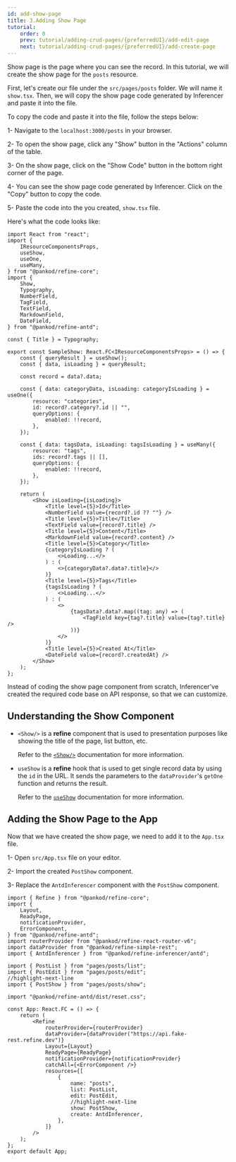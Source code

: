 ```yaml
---
id: add-show-page
title: 3.Adding Show Page
tutorial:
    order: 0
    prev: tutorial/adding-crud-pages/{preferredUI}/add-edit-page
    next: tutorial/adding-crud-pages/{preferredUI}/add-create-page
---
```


Show page is the page where you can see the record. In this tutorial, we will create the show page for the `posts` resource.

First, let's create our file under the `src/pages/posts` folder. We will name it `show.tsx`. Then, we will copy the show page code generated by Inferencer and paste it into the file.

To copy the code and paste it into the file, follow the steps below:

1- Navigate to the `localhost:3000/posts` in your browser.

2- To open the show page, click any "Show" button in the "Actions" column of the table.

3- On the show page, click on the "Show Code" button in the bottom right corner of the page.

4- You can see the show page code generated by Inferencer. Click on the "Copy" button to copy the code.

5- Paste the code into the you created, `show.tsx` file.

Here's what the code looks like:

```tsx title="src/pages/posts/show.tsx"
import React from "react";
import {
    IResourceComponentsProps,
    useShow,
    useOne,
    useMany,
} from "@pankod/refine-core";
import {
    Show,
    Typography,
    NumberField,
    TagField,
    TextField,
    MarkdownField,
    DateField,
} from "@pankod/refine-antd";

const { Title } = Typography;

export const SampleShow: React.FC<IResourceComponentsProps> = () => {
    const { queryResult } = useShow();
    const { data, isLoading } = queryResult;

    const record = data?.data;

    const { data: categoryData, isLoading: categoryIsLoading } = useOne({
        resource: "categories",
        id: record?.category?.id || "",
        queryOptions: {
            enabled: !!record,
        },
    });

    const { data: tagsData, isLoading: tagsIsLoading } = useMany({
        resource: "tags",
        ids: record?.tags || [],
        queryOptions: {
            enabled: !!record,
        },
    });

    return (
        <Show isLoading={isLoading}>
            <Title level={5}>Id</Title>
            <NumberField value={record?.id ?? ""} />
            <Title level={5}>Title</Title>
            <TextField value={record?.title} />
            <Title level={5}>Content</Title>
            <MarkdownField value={record?.content} />
            <Title level={5}>Category</Title>
            {categoryIsLoading ? (
                <>Loading...</>
            ) : (
                <>{categoryData?.data?.title}</>
            )}
            <Title level={5}>Tags</Title>
            {tagsIsLoading ? (
                <>Loading...</>
            ) : (
                <>
                    {tagsData?.data?.map((tag: any) => (
                        <TagField key={tag?.title} value={tag?.title} />
                    ))}
                </>
            )}
            <Title level={5}>Created At</Title>
            <DateField value={record?.createdAt} />
        </Show>
    );
};
```

Instead of coding the show page component from scratch, Inferencer've created the required code base on API response, so that we can customize.

## Understanding the Show Component

-   `<Show/>` is a **refine** component that is used to presentation purposes like showing the title of the page, list button, etc.

    Refer to the [`<Show/>`](/docs/api-reference/antd/components/basic-views/show) documentation for more information.

-   `useShow` is a **refine** hook that is used to get single record data by using the `id` in the URL. It sends the parameters to the `dataProvider`'s `getOne` function and returns the result.

    Refer to the [`useShow`](/docs/api-reference/core/hooks/show/useShow/) documentation for more information.

## Adding the Show Page to the App

Now that we have created the show page, we need to add it to the `App.tsx` file.

1- Open `src/App.tsx` file on your editor.

2- Import the created `PostShow` component.

3- Replace the `AntdInferencer` component with the `PostShow` component.

```tsx title="src/App.tsx"
import { Refine } from "@pankod/refine-core";
import {
    Layout,
    ReadyPage,
    notificationProvider,
    ErrorComponent,
} from "@pankod/refine-antd";
import routerProvider from "@pankod/refine-react-router-v6";
import dataProvider from "@pankod/refine-simple-rest";
import { AntdInferencer } from "@pankod/refine-inferencer/antd";

import { PostList } from "pages/posts/list";
import { PostEdit } from "pages/posts/edit";
//highlight-next-line
import { PostShow } from "pages/posts/show";

import "@pankod/refine-antd/dist/reset.css";

const App: React.FC = () => {
    return (
        <Refine
            routerProvider={routerProvider}
            dataProvider={dataProvider("https://api.fake-rest.refine.dev")}
            Layout={Layout}
            ReadyPage={ReadyPage}
            notificationProvider={notificationProvider}
            catchAll={<ErrorComponent />}
            resources={[
                {
                    name: "posts",
                    list: PostList,
                    edit: PostEdit,
                    //highlight-next-line
                    show: PostShow,
                    create: AntdInferencer,
                },
            ]}
        />
    );
};
export default App;
```
